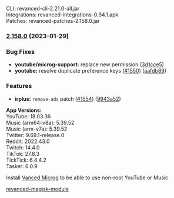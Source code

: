 CLI: revanced-cli-2.21.0-all.jar  
Integrations: revanced-integrations-0.94.1.apk  
Patches: revanced-patches-2.158.0.jar  

### [2.158.0](https://github.com/revanced/revanced-patches/compare/v2.157.0...v2.158.0) (2023-01-29)
### Bug Fixes
* **youtube/microg-support:** replace new permission ([3d1cce5](https://github.com/revanced/revanced-patches/commit/3d1cce5b4ca54c622b863f24febeb03a6060033c))
* **youtube:** resolve duplicate preference keys ([#1550](https://github.com/revanced/revanced-patches/issues/1550)) ([aafdb89](https://github.com/revanced/revanced-patches/commit/aafdb891b2f0f243cb2d997a38ab3e6a7b46aba8))
### Features
* **irplus:** `remove-ads` patch ([#1554](https://github.com/revanced/revanced-patches/issues/1554)) ([9943a52](https://github.com/revanced/revanced-patches/commit/9943a520d29ee89598b4aa6aba69ff83cb4768ce))

  
**App Versions:**  
YouTube: 18.03.36  
Music (arm64-v8a): 5.39.52  
Music (arm-v7a): 5.39.52  
Twitter: 9.69.1-release.0  
Reddit: 2022.43.0  
Twitch: 14.4.0  
TikTok: 27.8.3  
TickTick: 6.4.4.2  
Tasker: 6.0.9  

Install [Vanced Microg](https://github.com/TeamVanced/VancedMicroG/releases) to be able to use non-root YouTube or Music  

[revanced-magisk-module](https://github.com/j-hc/revanced-magisk-module)  
